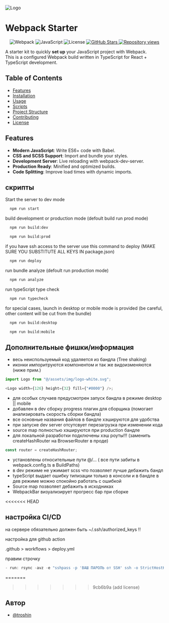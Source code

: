 ![Logo](https://github.com/Creator11/webpack-starter/raw/main/src/assets/img/logo.jpg)

# Webpack Starter
<p align="center">
  <img src="https://img.shields.io/badge/Webpack-5.64.4-blue.svg" alt="Webpack">
  <img src="https://img.shields.io/badge/JavaScript-ES6-yellow.svg" alt="JavaScript">
  <img src="https://img.shields.io/badge/license-MIT-green.svg" alt="License">
  <a href="https://github.com/Creator11/webpack-starter">
    <img src="https://img.shields.io/github/stars/Creator11/webpack-starter?style=social" alt="GitHub Stars">
  </a>
  <a href="https://github.com/Creator11/webpack-starter">
    <img src="https://hits.dwyl.com/Creator11/webpack-starter.svg?style=flat" alt="Repository views">
  </a>
</p>

A starter kit to quickly **set up** your JavaScript project with Webpack.  
This is a configured Webpack build written in TypeScript for React + TypeScript development.

## Table of Contents
- [Features](#features)
- [Installation](#installation)
- [Usage](#usage)
- [Scripts](#scripts)
- [Project Structure](#project-structure)
- [Contributing](#contributing)
- [License](#license)

## Features
- **Modern JavaScript**: Write ES6+ code with Babel.
- **CSS and SCSS Support**: Import and bundle your styles.
- **Development Server**: Live reloading with webpack-dev-server.
- **Production Ready**: Minified and optimized builds.
- **Code Splitting**: Improve load times with dynamic imports.

## скрипты

Start the server to dev mode

```bash
  npm run start
```

build development or production mode (defoult build run prod mode)

```bash
  npm run build:dev
```

```bash
  npm run build:prod
```

if you have ssh access to the server
use this command to deploy (MAKE SURE YOU SUBSTITUTE ALL KEYS IN package.json)

```bash
  npm run deploy
```

run bundle analyze (defoult run production mode)

```bash
  npm run analyze
```

run typeScript type check

```bash
  npm run typecheck
```

for special cases, launch in desktop or mobile mode is provided
(be careful, other content will be cut from the bundle)

```bash
  npm run build:desktop
```

```bash
  npm run build:mobile
```

## Дополнительные фишки/информация

- весь неиспользуемый код удаляется из бандла (Tree shaking)
- иконки импоритруются компонентом и так же видоизменяются (ниже прим.)

```javascript
import Logo from "@/assets/img/logo-white.svg";

<Logo width={126} height={32} fill={"#0000"} />;
```

- для особых случаев предусмотрен запуск бандла в режиме desktop || mobile
- добавлен в dev сборку progress плагин для сборщика (помогает анализировать скорость сборки бандла)
- все основные названия файлов в бандле хэшируются для удобства
- при запуске dev server отсутсвует перезагрузка при изменении кода
- source map полностью хэшируются при production бандле
- для локальной разработки подключены хэш роуты!!! (заменить createHashRouter на BrowserRouter в проде)

```javascript
const router = createHashRouter;
```

- установлены относительные пути @/... ( все пути забиты в webpack.config.ts в BuildPaths)
- в dev режиме не ужимает scss что позволяет лучше дебажить бандл
- typeScript выдает ошибку типизации только в консоли и в бандле в дев режиме можно спокойно работать с ошибкой
- Source map позволяет дебажить в исходниках
- WebpackBar визуализирует прогресс бар при сборке

<<<<<<< HEAD
## настройка CI/CD

на сервере обязательно должен быть ~/.ssh/authorized_keys !!

настройка для github action

.github > workflows > deploy.yml

правим строчку

```javascript
- run: rsync -avz -e "sshpass -p 'ВАШ ПАРОЛЬ от SSH' ssh -o StrictHostKeyChecking=no" build/ admin@netangels.ru:/home/admin/mysite.ru/app
```
 
 
=======
>>>>>>> 9cb6b9a (add license)
## Автор

- [@troshin](https://github.com/dTroshin11)
